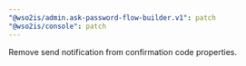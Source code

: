 ```yaml
---
"@wso2is/admin.ask-password-flow-builder.v1": patch
"@wso2is/console": patch
---
```


Remove send notification from confirmation code properties.

